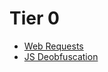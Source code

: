 # Tier 0
- [Web Requests](https://github.com/Truck-kun911/HackTheBox/blob/main/WebRequests.md)
- [JS Deobfuscation](https://github.com/Truck-kun911/HackTheBox/blob/main/Deobfuscation.md)
